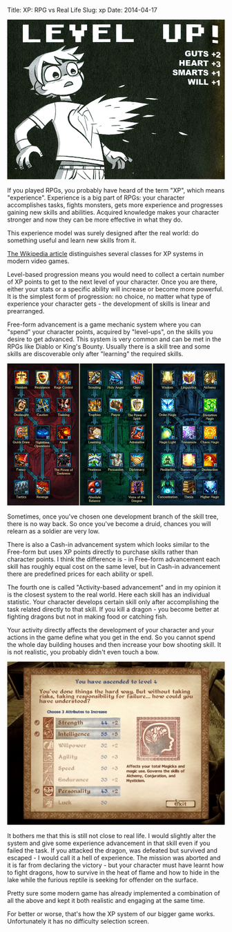 Title: XP: RPG vs Real Life
Slug: xp
Date: 2014-04-17

![Level Up!](/images/level-up.jpg)

If you played RPGs, you probably have heard of the term "XP", which means
"experience". Experience is a big part of RPGs: your character accomplishes
tasks, fights monsters, gets more experience and progresses gaining new
skills and abilities. Acquired knowledge makes your character stronger and now
they can be more effective in what they do.

This experience model was surely designed after the real world: do something
useful and learn new skills from it.

[The Wikipedia article](http://en.wikipedia.org/wiki/Experience_point)
distinguishes several classes for XP systems in modern video games.

Level-based progression means you would need to collect a certain number of XP
points to get to the next level of your character. Once you are there, either
your stats or a specific ability will increase or become more powerful. It is
the simplest form of progression: no choice, no matter what type of experience
your character gets - the development of skills is linear and prearranged.

Free-form advancement is a game mechanic system where you can "spend" your
character points, acquired by "level-ups", on the skills you desire to get
advanced. This system is very common and can be met in the RPGs like Diablo or
King's Bounty. Usually there is a skill tree and some skills are discoverable
only after "learning" the required skills.

![Skill tree in Diablo](/images/diablo-skill-tree.jpg)

Sometimes, once you've chosen one development branch of the skill tree, there is
no way back. So once you've become a druid, chances you will relearn as a
soldier are very low.

There is also a Cash-in advancement system which looks similar to the Free-form
but uses XP points directly to purchase skills rather than character points. I
think the difference is - in Free-form advancement each skill has roughly
equal cost on the same level, but in Cash-in advancement there are predefined
prices for each ability or spell.

The fourth one is called "Activity-based advancement" and in my opinion it is
the closest system to the real world. Here each skill has an individual
statistic. Your character develops certain skill only after accomplishing the
task related directly to that skill. If you kill a dragon - you become better at
fighting dragons but not in making food or catching fish.

Your activity directly affects the development of your character and your
actions in the game define what you get in the end. So you cannot spend the
whole day building houses and then increase your bow shooting skill. It is not
realistic, you probably didn't even touch a bow.

![TES: Morrowind - level up](/images/morrowind-level-up.jpg)

It bothers me that this is still not close to real life. I would slightly alter
the system and give some experience advancement in that skill even if you failed
the task. If you attacked the dragon, was defeated but survived and escaped - I
would call it a hell of experience. The mission was aborted and it is far from
declaring the victory - but your character must have learnt how to fight
dragons, how to survive in the heat of flame and how to hide in the lake while
the furious reptile is seeking for offender on the surface.

Pretty sure some modern game has already implemented a combination of all the
above and kept it both realistic and engaging at the same time.

For better or worse, that's how the XP system of our bigger game works.
Unfortunately it has no difficulty selection screen.

